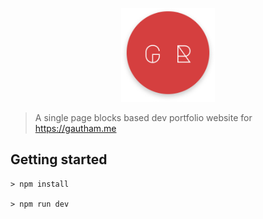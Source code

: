 <p align="center">
  <img src="static/images/gr.png" width="150" height="150">
</p>

> A single page blocks based dev portfolio website for https://gautham.me


## Getting started
```
> npm install

> npm run dev
```